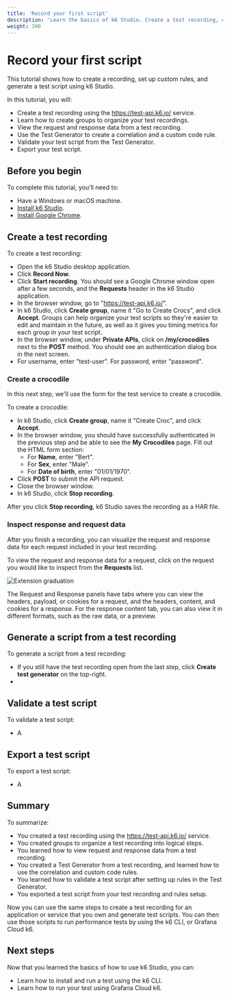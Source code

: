 ```yaml
---
title: 'Record your first script'
description: 'Learn the basics of k6 Studio. Create a test recording, configure a test generator, and run a test script'
weight: 300
---
```


# Record your first script

This tutorial shows how to create a recording, set up custom rules, and generate a test script using k6 Studio.

In this tutorial, you will:

- Create a test recording using the https://test-api.k6.io/ service.
- Learn how to create groups to organize your test recordings.
- View the request and response data from a test recording.
- Use the Test Generator to create a correlation and a custom code rule.
- Validate your test script from the Test Generator.
- Export your test script.

## Before you begin

To complete this tutorial, you'll need to:

- Have a Windows or macOS machine.
- [Install k6 Studio](https://grafana.com/docs/k6/latest/installation/).
- [Install Google Chrome](https://www.google.com/chrome/).

## Create a test recording

To create a test recording:

- Open the k6 Studio desktop application.
- Click **Record Now**.
- Click **Start recording**. You should see a Google Chrome window open after a few seconds, and the **Requests** header in the k6 Studio application.
- In the browser window, go to "https://test-api.k6.io/".
- In k6 Studio, click **Create group**, name it "Go to Create Crocs", and click **Accept**. Groups can help organize your test scripts so they're easier to edit and maintain in the future, as well as it gives you timing metrics for each group in your test script.
- In the browser window, under **Private APIs**, click on **/my/crocodiles** next to the **POST** method. You should see an authentication dialog box in the next screen.
- For username, enter "test-user". For password, enter "password".

### Create a crocodile

In this next step, we'll use the form for the test service to create a crocodile.

To create a crocodile:

- In k6 Studio, click **Create group**, name it "Create Croc", and click **Accept**.
- In the browser window, you should have successfully authenticated in the previous step and be able to see the **My Crocodiles** page. Fill out the HTML form section:
  - For **Name**, enter "Bert".
  - For **Sex**, enter "Male".
  - For **Date of birth**, enter "01/01/1970".
- Click **POST** to submit the API request.
- Close the browser window.
- In k6 Studio, click **Stop recording**.

After you click **Stop recording**, k6 Studio saves the recording as a HAR file.

### Inspect response and request data

After you finish a recording, you can visualize the request and response data for each request included in your test recording.

To view the request and response data for a request, click on the request you would like to inspect from the **Requests** list.

![Extension graduation](/media/docs/k6-studio/screenshot-k6-studio-recording-request-response-panels.png)

The Request and Response panels have tabs where you can view the headers, payload, or cookies for a request, and the headers, content, and cookies for a response. For the response content tab, you can also view it in different formats, such as the raw data, or a preview.

## Generate a script from a test recording

To generate a script from a test recording:

- If you still have the test recording open from the last step, click **Create test generator** on the top-right.
-

## Validate a test script

To validate a test script:

- A

## Export a test script

To export a test script:

- A

## Summary

To summarize:

- You created a test recording using the https://test-api.k6.io/ service.
- You created groups to organize a test recording into logical steps.
- You learned how to view request and response data from a test recording.
- You created a Test Generator from a test recording, and learned how to use the correlation and custom code rules.
- You learned how to validate a test script after setting up rules in the Test Generator.
- You exported a test script from your test recording and rules setup.

Now you can use the same steps to create a test recording for an application or service that you own and generate test scripts. You can then use those scripts to run performance tests by using the k6 CLI, or Grafana Cloud k6.

## Next steps

Now that you learned the basics of how to use k6 Studio, you can:

- Learn how to install and run a test using the k6 CLI.
- Learn how to run your test using Grafana Cloud k6.
